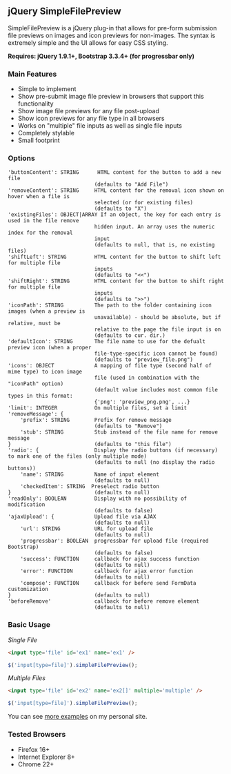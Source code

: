 jQuery SimpleFilePreview
----

SimpleFilePreview is a jQuery plug-in that allows for pre-form submission 
file previews on images and icon previews for non-images. The syntax is extremely
simple and the UI allows for easy CSS styling.
  
**Requires: jQuery 1.9.1+, Bootstrap 3.3.4+ (for progressbar only)**

### Main Features

* Simple to implement
* Show pre-submit image file preview in browsers that support this functionality
* Show image file previews for any file post-upload
* Show icon previews for any file type in all browsers
* Works on "multiple" file inputs as well as single file inputs
* Completely stylable
* Small footprint

### Options

```text
'buttonContent': STRING      HTML content for the button to add a new file
                            (defaults to "Add File")
'removeContent': STRING     HTML content for the removal icon shown on hover when a file is 
                            selected (or for existing files) 
                            (defaults to "X")
'existingFiles': OBJECT|ARRAY If an object, the key for each entry is used in the file remove 
                            hidden input. An array uses the numeric index for the removal 
                            input 
                            (defaults to null, that is, no existing files)
'shiftLeft': STRING         HTML content for the button to shift left for multiple file 
                            inputs 
                            (defaults to "<<")
'shiftRight': STRING        HTML content for the button to shift right for multiple file 
                            inputs 
                            (defaults to ">>")
'iconPath': STRING          The path to the folder containing icon images (when a preview is 
                            unavailable) - should be absolute, but if relative, must be 
                            relative to the page the file input is on 
                            (defaults to cur. dir.)
'defaultIcon': STRING       The file name to use for the defualt preview icon (when a proper 
                            file-type-specific icon cannot be found) 
                            (defaults to "preview_file.png")
'icons': OBJECT             A mapping of file type (second half of mime type) to icon image 
                            file (used in combination with the "iconPath" option)
                            (default value includes most common file types in this format:
                            {'png': 'preview_png.png', ...}
'limit': INTEGER            On multiple files, set a limit
'removeMessage': {
    'prefix': STRING        Prefix for remove message
                            (defaults to "Remove")
    'stub': STRING          Stub instead of the file name for remove message
}                           (defaults to "this file")
'radio': {                  Display the radio buttons (if necessary) to mark one of the files (only multiple mode)
                            (defaults to null (no display the radio buttons))
    'name': STRING          Name of input element
                            (defaults to null)
    'checkedItem': STRING  Preselect radio button
}                           (defaults to null)
'readOnly': BOOLEAN         Display with no possibility of modification
                            (defaults to false)
'ajaxUpload': {             Upload file via AJAX
                            (defaults to null)
    'url': STRING           URL for upload file
                            (defaults to null)
    'progressbar': BOOLEAN  progressbar for upload file (required Bootstrap)
                            (defaults to false)
    'success': FUNCTION     callback for ajax success function
                            (defaults to null)
    'error': FUNCTION       callback for ajax error function
                            (defaults to null)
    'compose': FUNCTION     callback for before send FormData customization
}                           (defaults to null)
'beforeRemove'              callback for before remove element
                            (defaults to null)

```

### Basic Usage

_Single File_

```html
<input type='file' id='ex1' name='ex1' />
```

```js
$('input[type=file]').simpleFilePreview();
```

_Multiple Files_

```html
<input type='file' id='ex2' name='ex2[]' multiple='multiple' />
```

```js
$('input[type=file]').simpleFilePreview();
```

You can see [more examples](http://jordankasper.com/jquery/preview/examples) on my personal site.

### Tested Browsers</h3>

* Firefox 16+
* Internet Explorer 8+
* Chrome 22+
